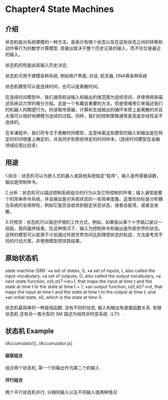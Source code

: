 # Chapter4 State Machines

## 介绍

状态机是对系统建模的一种方法，是表示有限个状态以及在这些状态之间的转移和动作等行为的数学计算模型. 其输出取决于整个历史记录的输入，而不仅仅是最近的输入。

状态机的性能由其输入历史决定;

状态机可用于建模各种系统, 例如用户界面, 对话, 航天器, DNA等各种系统

状态机模型可以是连续时间，也可以是离散时间。

在连续时间模型中，我们通常假设输入和输出的值范围为连续空间，并使用用来描述系统动力学的微分方程。这是一个有趣且重要的方法，但是很难用它来描述我们的机器人的期望行为。的读取传感器，计算和生成输出的循环本质上是离散的并且太慢可以很好地建模为连续的过程。同样，我们的控制策略通常是高度非线性且不连续的。

在本课程中，我们将专注于离散时间模型，这意味着这些模型的输入和输出是在特定的时间增量上确定的，并且同步到那些特定的时间样本。(连续时间模型在金融领域应用比较多)

## 用途
1.综合：状态机可以为嵌入式机器人或其他系统指定“程序”，输入是传感器读数，输出是控制命令。

2.分析：状态机可以描述控制系统组合的行为以及它所控制的环境；输入通常是整个的简单命令系统，并且输出是对系统状态的一些简单度量。这里的目标是分析耦合系统的全局特性，例如它是否会收敛到稳定状态状态，或者会振荡，或者会发散。

3.可预测：状态机可以描述环境的工作方式，例如，如果我从某个十字路口驶过一段路，我将最终结束。在这种情况下，输入为控制命令和输出是外部世界的状态。这样的模型可以是用于计划通过外部世界空间达到理想状态的轨迹，方法是考虑不同的行动方案，并使用模型预测其结果。


## 原始状态机
state machine (SM):
 •a set of states, S, 
 •a set of inputs, I, also called the input vocabulary, 
 •a set of outputs, O, also called the output vocabulary, 
 •a next-state function, n(it,st)7→st+1, that maps the input at time t and the state at time t to the state at time t + 1, 
 •an output function, o(it,st)7→ot, that maps the input at time t and the state at time t to the output at time t; and 
 •an initial state, s0, which is the state at time 0.

状态机最简单的一种是纯函数: 没有不同的状态, 输入和输出有直接函数关系. 
有限状态机
还有另一类大型的 SM 描述为线性非时变系统（LTI）.

## 状态机 Example
(Accumulator)[../Accumulator.js]

#### 级联组合
组合两个状态机, 第一个的输出作为第二个的输入

#### 并行组合
两个平行状态机并行, 分相同输入以及不同输入值两种情况